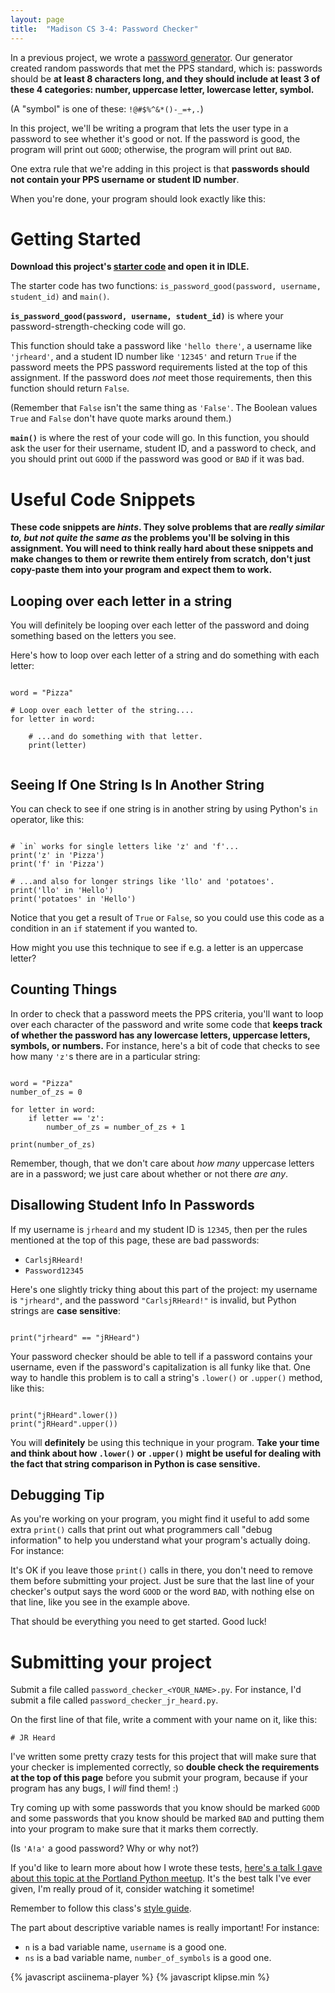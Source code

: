 ```yaml
---
layout: page
title:  "Madison CS 3-4: Password Checker"
---
```


In a previous project, we wrote a [password generator]({{site.baseurl}}/python/password-generator). Our generator created random passwords that met the PPS standard, which is: passwords should be **at least 8 characters long, and they should include at least 3 of these 4 categories: number, uppercase letter, lowercase letter, symbol.**

(A "symbol" is one of these: `!@#$%^&*()-_=+,.`)

In this project, we'll be writing a program that lets the user type in a password to see whether it's good or not. If the password is good, the program will print out `GOOD`; otherwise, the program will print out `BAD`.

One extra rule that we're adding in this project is that **passwords should not contain your PPS username or student ID number**.

When you're done, your program should look exactly like this:

<asciinema-player src="{{ site.baseurl }}/password_checker_cast.json?v=1" rows="12" cols="90" autoplay="true" loop="true"></asciinema-player>

Getting Started
===============

**Download this project's [starter code][starter-code] and open it in IDLE.**

The starter code has two functions: `is_password_good(password, username, student_id)` and `main()`.

**`is_password_good(password, username, student_id)`** is where your password-strength-checking code will go.

This function should take a password like `'hello there'`, a username like `'jrheard'`, and a student ID number like `'12345'` and return `True` if the password meets the PPS password requirements listed at the top of this assignment. If the password does _not_ meet those requirements, then this function should return `False`.

(Remember that `False` isn't the same thing as `'False'`. The Boolean values `True` and `False` don't have quote marks around them.)

**`main()`** is where the rest of your code will go. In this function, you should ask the user for their username, student ID, and a password to check, and you should print out `GOOD` if the password was good or `BAD` if it was bad.

Useful Code Snippets
====================

**These code snippets are _hints_. They solve problems that are _really similar to, but not quite the same as_ the problems you'll be solving in this assignment. You will need to think really hard about these snippets and make changes to them or rewrite them entirely from scratch, don't just copy-paste them into your program and expect them to work.**

Looping over each letter in a string
------------------------------------

You will definitely be looping over each letter of the password and doing something based on the letters you see.

Here's how to loop over each letter of a string and do something with each letter:
<pre><code class="py">
word = "Pizza"

# Loop over each letter of the string....
for letter in word:

	# ...and do something with that letter.
	print(letter)

</code></pre>

Seeing If One String Is In Another String
-----------------------------------------

You can check to see if one string is in another string by using Python's `in` operator, like this:

<pre><code class="py">
# `in` works for single letters like 'z' and 'f'...
print('z' in 'Pizza')
print('f' in 'Pizza')

# ...and also for longer strings like 'llo' and 'potatoes'.
print('llo' in 'Hello')
print('potatoes' in 'Hello')
</code></pre>

Notice that you get a result of `True` or `False`, so you could use this code as a condition in an `if` statement if you wanted to.

How might you use this technique to see if e.g. a letter is an uppercase letter?

Counting Things
---------------

In order to check that a password meets the PPS criteria, you'll want to loop over each character of the password and write some code that **keeps track of whether the password has any lowercase letters, uppercase letters, symbols, or numbers.** For instance, here's a bit of code that checks to see how many `'z'`s there are in a particular string:


<pre><code class="py">
word = "Pizza"
number_of_zs = 0

for letter in word:
    if letter == 'z':
	    number_of_zs = number_of_zs + 1

print(number_of_zs)
</code></pre>

Remember, though, that we don't care about *how many* uppercase letters are in a password; we just care about whether or not there *are any*.


Disallowing Student Info In Passwords
-------------------------------------

If my username is `jrheard` and my student ID is `12345`, then per the rules mentioned at the top of this page, these are bad passwords:

* `CarlsjRHeard!`
* `Password12345`

Here's one slightly tricky thing about this part of the project: my username is `"jrheard"`, and the password `"CarlsjRHeard!"` is invalid, but Python strings are **case sensitive**:

<pre><code class="py">
print("jrheard" == "jRHeard")
</code></pre>

Your password checker should be able to tell if a password contains your username, even if the password's capitalization is all funky like that. One way to handle this problem is to call a string's `.lower()` or `.upper()` method, like this:

<pre><code class="py">
print("jRHeard".lower())
print("jRHeard".upper())
</code></pre>

You will **definitely** be using this technique in your program. **Take your time and think about how `.lower()` or `.upper()` might be useful for dealing with the fact that string comparison in Python is case sensitive.**

Debugging Tip
-------------

As you're working on your program, you might find it useful to add some extra `print()` calls that print out what programmers call "debug information" to help you understand what your program's actually doing. For instance:

<asciinema-player src="{{ site.baseurl }}/password_checker_debug_cast.json?v=2" rows="18" cols="90" autoplay="true" loop="true"></asciinema-player>

It's OK if you leave those `print()` calls in there, you don't need to remove them before submitting your project. Just be sure that the last line of your checker's output says the word `GOOD` or the word `BAD`, with nothing else on that line, like you see in the example above.

That should be everything you need to get started. Good luck!

Submitting your project
=======================

Submit a file called `password_checker_<YOUR_NAME>.py`. For instance, I'd submit a file called `password_checker_jr_heard.py`.

On the first line of that file, write a comment with your name on it, like this:

```
# JR Heard
```

I've written some pretty crazy tests for this project that will make sure that your checker is implemented correctly, so **double check the requirements at the top of this page** before you submit your program, because if your program has any bugs, I _will_ find them! :)

Try coming up with some passwords that you know should be marked `GOOD` and some passwords that you know should be marked `BAD` and putting them into your program to make sure that it marks them correctly.

(Is `'A!a'` a good password? Why or why not?)

If you'd like to learn more about how I wrote these tests, [here's a talk I gave about this topic at the Portland Python meetup](https://www.youtube.com/watch?v=AqWFaDJYhIA). It's the best talk I've ever given, I'm really proud of it, consider watching it sometime!

Remember to follow this class's [style guide](https://docs.google.com/document/d/1UbyhIkxOdhpf-MGna_5dwh0yHXe02HTZ69CfEuYv76Y/edit).

The part about descriptive variable names is really important! For instance:

* `n` is a bad variable name, `username` is a good one.
* `ns` is a bad variable name, `number_of_symbols` is a good one.


[starter-code]: {{site.baseurl}}/python/password_checker_starter_code.py

<script>
window.klipse_settings = {
	selector_eval_python_client: '.py',
	codemirror_options_in: {
		theme: "friendship-bracelet"
	},
	codemirror_options_out: {
		theme: "friendship-bracelet"
	}
};

</script>
{% javascript asciinema-player %}
{% javascript klipse.min %}
